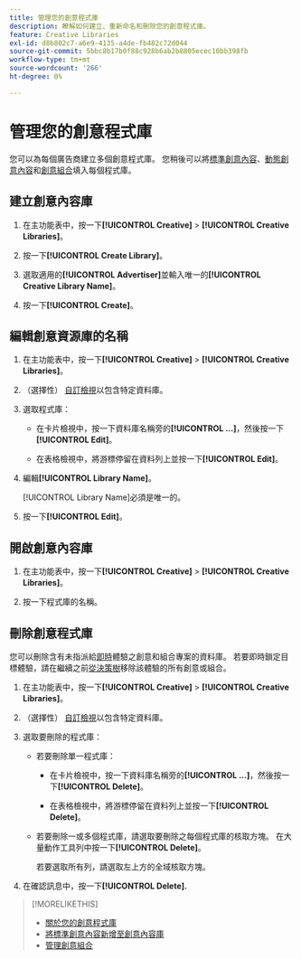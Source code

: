 ```yaml
---
title: 管理您的創意程式庫
description: 瞭解如何建立、重新命名和刪除您的創意程式庫。
feature: Creative Libraries
exl-id: d8b802c7-a6e9-4135-a4de-fb482c72d044
source-git-commit: 5bbc8b17b0f88c928b6ab2b8805ecec10bb398fb
workflow-type: tm+mt
source-wordcount: '266'
ht-degree: 0%

---
```


# 管理您的創意程式庫

您可以為每個廣告商建立多個創意程式庫。 您稍後可以將[標準創意內容](creative-add-standard.md)、[動態創意內容](creative-add-dynamic.md)和[創意組合](bundle-manage.md)填入每個程式庫。

## 建立創意內容庫

1. 在主功能表中，按一下&#x200B;**[!UICONTROL Creative]** > **[!UICONTROL Creative Libraries]**。

1. 按一下&#x200B;**[!UICONTROL Create Library]**。

1. 選取適用的&#x200B;**[!UICONTROL Advertiser]**&#x200B;並輸入唯一的&#x200B;**[!UICONTROL Creative Library Name]**。

1. 按一下&#x200B;**[!UICONTROL Create]**。

## 編輯創意資源庫的名稱

1. 在主功能表中，按一下&#x200B;**[!UICONTROL Creative]** > **[!UICONTROL Creative Libraries]**。

1. （選擇性） [自訂檢視](/help/creative/introduction/customize-data-views.md)以包含特定資料庫。

1. 選取程式庫：

   * 在卡片檢視中，按一下資料庫名稱旁的&#x200B;**[!UICONTROL ...]**，然後按一下&#x200B;**[!UICONTROL Edit]**。

   * 在表格檢視中，將游標停留在資料列上並按一下&#x200B;**[!UICONTROL Edit]**。

1. 編輯&#x200B;**[!UICONTROL Library Name]**。

   [!UICONTROL Library Name]必須是唯一的。

1. 按一下&#x200B;**[!UICONTROL Edit]**。

## 開啟創意內容庫

1. 在主功能表中，按一下&#x200B;**[!UICONTROL Creative]** > **[!UICONTROL Creative Libraries]**。

1. 按一下程式庫的名稱。

## 刪除創意程式庫

您可以刪除含有未指派給[即時](/help/creative/experiences/experience-about.md#experience-statuses-experience-statuses)體驗之創意和組合專案的資料庫。 若要即時鎖定目標體驗，請在繼續之前[從決策樹](/help/creative/experiences/experience-target-node-delete.md)移除該體驗的所有創意或組合。<!-- Not an option as of 3/4: > For an untargeted live experience, [remove any assigned creatives from the associated ad tag](/help/creative/experiences/experience-tag-assign-creatives.md) before you continue. -->

1. 在主功能表中，按一下&#x200B;**[!UICONTROL Creative]** > **[!UICONTROL Creative Libraries]**。

1. （選擇性） [自訂檢視](/help/creative/introduction/customize-data-views.md)以包含特定資料庫。

1. 選取要刪除的程式庫：

   * 若要刪除單一程式庫：

      * 在卡片檢視中，按一下資料庫名稱旁的&#x200B;**[!UICONTROL ...]**，然後按一下&#x200B;**[!UICONTROL Delete]**。

      * 在表格檢視中，將游標停留在資料列上並按一下&#x200B;**[!UICONTROL Delete]**。

   * 若要刪除一或多個程式庫，請選取要刪除之每個程式庫的核取方塊。 在大量動作工具列中按一下&#x200B;**[!UICONTROL Delete]**。

     若要選取所有列，請選取左上方的全域核取方塊。

1. 在確認訊息中，按一下&#x200B;**[!UICONTROL Delete].**

>[!MORELIKETHIS]
>
>* [關於您的創意程式庫](/help/creative/creative-libraries/creative-libraries-about.md)
>* [將標準創意內容新增至創意內容庫](creative-add-standard.md)
>* [管理創意組合](bundle-manage.md)
